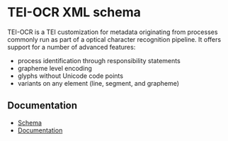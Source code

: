 # TEI-OCR XML schema

TEI-OCR is a TEI customization for metadata originating from processes commonly
run as part of a optical character recognition pipeline. It offers support for
a number of advanced features:

* process identification through responsibility statements
* grapheme level encoding
* glyphs without Unicode code points
* variants on any element (line, segment, and grapheme)

## Documentation

* [Schema](https://raw.githubusercontent.com/OpenPhilology/tei-ocr/master/schema/tei_ocr.rng)
* [Documentation](http://openphilology.github.io/nidaba/tei.html)
